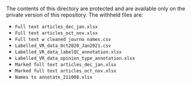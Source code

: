The contents of this directory are protected and are available only on the private version of this repository. The withheld files are:
* `Full text articles_dec_jan.xlsx`
* `Full text articles_oct_nov.xlsx`
* `Full text w cleaned journo names.csv`
* `Labelled_VR_data_Oct2020_Jan2021.csv`
* `Labelled_VR_data_labelQC_annotation.xlsx`
* `Labelled_VR_data_opinion_type_annotation.xlsx`
* `Marked full text articles_dec_jan.xlsx`
* `Marked full text articles_oct_nov.xlsx`
* `Names to annotate_211008.xlsx`
